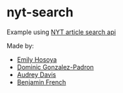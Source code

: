 # nyt-search
Example using [NYT article search api](https://developer.nytimes.com/article_search_v2.json)

Made by:
* [Emily Hosoya](https://github.com/emilyhosoya)
* [Dominic Gonzalez-Padron](https://github.com/domtastic)
* [Audrey Davis](https://github.com/Audrav07)
* [Benjamin French](https://github.com/BenjaminFrench)
